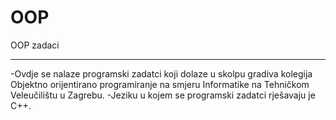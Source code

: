 # OOP
OOP zadaci
<hr>
-Ovdje se nalaze programski zadatci koji dolaze u skolpu gradiva kolegija Objektno orijentirano programiranje na smjeru Informatike na Tehničkom Veleučilištu u Zagrebu.
-Jeziku u kojem se programski zadatci rješavaju je C++.
